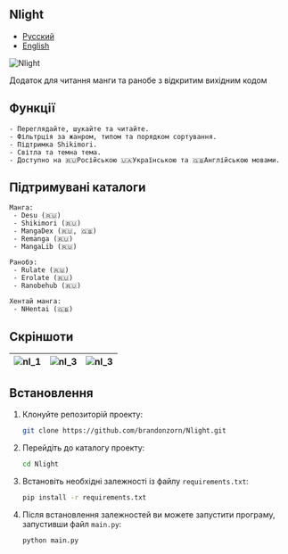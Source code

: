 ## Nlight
- [Русский](./.github/readme/README_ru.md)
- [English](./.github/readme/README_en.md)

![Nlight](https://github.com/brandonzorn/Nlight/assets/68778953/2e2d3ed8-eef6-4b44-a824-7d38c7a78ea9)


Додаток для читання манги та ранобе з відкритим вихідним кодом

## Функції

    - Переглядайте, шукайте та читайте.
    - Фільтрція за жанром, типом та порядком сортування.
    - Підтримка Shikimori.
    - Світла та темна тема.
    - Доступно на 🇷🇺Російською 🇺🇦Українською та 🇬🇧Англійською мовами.

## Підтримувані каталоги

    Манга:
     - Desu (🇷🇺)
     - Shikimori (🇷🇺)
     - MangaDex (🇷🇺, 🇬🇧)
     - Remanga (🇷🇺)
     - MangaLib (🇷🇺)

    Ранобэ:
     - Rulate (🇷🇺)
     - Erolate (🇷🇺)
     - Ranobehub (🇷🇺)

    Хентай манга:
     - NHentai (🇬🇧)

## Скріншоти


| ![nl_1](https://github.com/brandonzorn/Nlight/assets/68778953/f714165d-5df6-4b38-89a6-02d940172469) | ![nl_3](https://github.com/brandonzorn/Nlight/assets/68778953/1da43e9a-52af-402d-8f30-189f31a31ba2) | ![nl_3](https://github.com/brandonzorn/Nlight/assets/68778953/168f00a3-4174-41ba-8773-4548ef7ced9b) |
|-----------------------------------------|-----------------------------------------|-----------------------------------------|

## Встановлення

1. Клонуйте репозиторій проекту:
    ```bash
    git clone https://github.com/brandonzorn/Nlight.git
    ```

2. Перейдіть до каталогу проекту:
    ```bash
    cd Nlight
    ```

3. Встановіть необхідні залежності із файлу `requirements.txt`:
    ```bash
    pip install -r requirements.txt
    ```

4. Після встановлення залежностей ви можете запустити програму, запустивши файл `main.py`:
    ```bash
    python main.py
    ```
